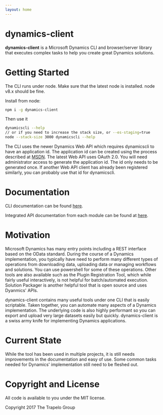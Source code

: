 ```yaml
---
layout: home
---
```


# dynamics-client

**dynamics-client** is a Microsoft Dynamics CLI and browser/server library that executes complex tasks to help you create great Dynamics solutions.

# Getting Started
The CLI runs under node. Make sure that the latest node is installed. node v8.x should be fine.

Install from node:
```sh
npm i -g dynamics-client
```
Then use it
```sh
dynamicscli --help
// or if you need to increase the stack size, or --es-staging=true
node --stack-size 3000 dynamicscli --help
```
The CLI uses the newer Dynamics Web API which requires dynamicscli to have an application id. The application id can be created using the process described at [MSDN](https://msdn.microsoft.com/en-us/library/mt622431.aspx). The latest Web API uses OAuth 2.0. You will need administrator access to generate the application id. The id only needs to be generated once. If another Web API client has already been registered similarly, you can probably use that id for dynamicscli.

# Documentation
CLI documentation can be found [here](docs/index.html).

Integrated API documentation from each module can be found at [here](api/dynamics/index.html).

# Motivation
Microsoft Dynamics has many entry points including a REST interface based on the OData standard. During the course of a Dynamics implementation, you typically have need to perform many different types of operations from downloading data, uploading data or managing workflows and solutions. You can use powershell for some of these operations. Other tools are also available such as the Plugin Registration Tool, which while fairly useful interactively, is not helpful for batch/automated execution. Solution Packager is another helpful tool that is open source and uses Dyanmics' APIs.

dynamics-client contains many useful tools under one CLI that is easily scriptable. Taken together, you can automate many aspects of a Dynamics implementation. The underlying code is also highly performant so you can export and upload very large datasets easily but quickly. dynamics-client is a swiss army knife for implementing Dynamics applications.

# Current State
While the tool has been used in multiple projects, it is still needs improvements in the documentation and easy of use. Some common tasks needed for Dynamics' implementation still need to be fleshed out.

# Copyright and License
All code is available to you under the MIT license.

Copyright 2017 The Trapelo Group

